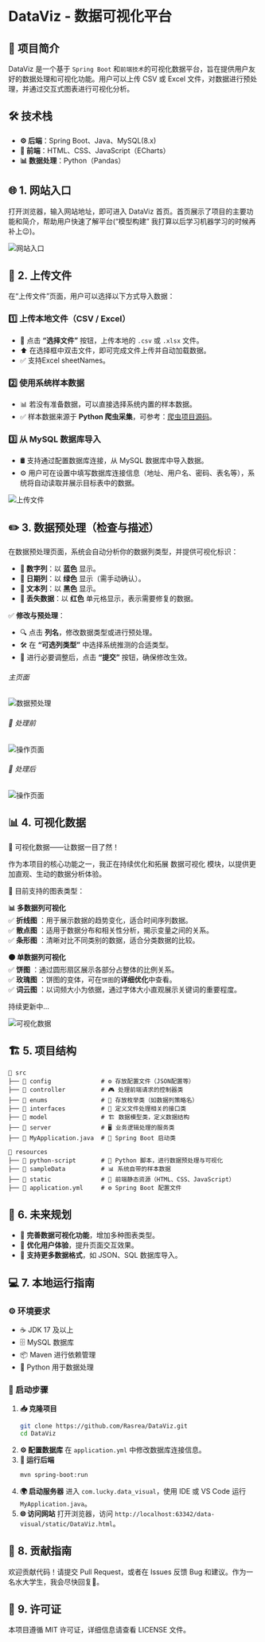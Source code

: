 # DataViz - 数据可视化平台

## 📌 项目简介
DataViz 是一个基于 `Spring Boot` 和`前端技术`的可视化数据平台，旨在提供用户友好的数据处理和可视化功能。用户可以上传 CSV 或 Excel 文件，对数据进行预处理，并通过交互式图表进行可视化分析。

## 🛠 技术栈
- **⚙️ 后端**：Spring Boot、Java、MySQL(8.x)
- **🎨 前端**：HTML、CSS、JavaScript（ECharts）
- **📊 数据处理**：Python（Pandas）

## 🌐 1. 网站入口
打开浏览器，输入网站地址，即可进入 DataViz 首页。首页展示了项目的主要功能和简介，帮助用户快速了解平台(“模型构建” 我打算以后学习机器学习的时候再补上😉)。

![网站入口](images/DataViz.png)

## 📂 2. 上传文件

在“上传文件”页面，用户可以选择以下方式导入数据：

### 1️⃣ 上传本地文件（CSV / Excel）
- 📎 点击 **“选择文件”** 按钮，上传本地的 `.csv` 或 `.xlsx` 文件。
- ⬆️ 在选择框中双击文件，即可完成文件上传并自动加载数据。
- ✅ 支持Excel sheetNames。

### 2️⃣ 使用系统样本数据
- 📊 若没有准备数据，可以直接选择系统内置的样本数据。
- ✅ 样本数据来源于 **Python 爬虫采集**，可参考：[爬虫项目源码](https://github.com/Rasrea/python-spider)。

### 3️⃣ 从 MySQL 数据库导入
- 🛢️ 支持通过配置数据库连接，从 MySQL 数据库中导入数据。
- ⚙️ 用户可在设置中填写数据库连接信息（地址、用户名、密码、表名等），系统将自动读取并展示目标表中的数据。


![上传文件](images/upload.png)

## ✏️ 3. 数据预处理（检查与描述）
在数据预处理页面，系统会自动分析你的数据列类型，并提供可视化标识：
- **📘 数字列**：以 **蓝色** 显示。
- **📗 日期列**：以 **绿色** 显示（需手动确认）。
- **🖤 文本列**：以 **黑色** 显示。
- **🔴 丢失数据**：以 **红色** 单元格显示，表示需要修复的数据。

✅ **修改与预处理**：
- 🔍 点击 **列名**，修改数据类型或进行预处理。
- 🛠 在 **“可选列类型”** 中选择系统推测的合适类型。
- 💾 进行必要调整后，点击 **“提交”** 按钮，确保修改生效。

###### 主页面
![数据预处理](images/check.png)

###### 🔨 处理前
![操作页面](images/operation.png)

###### 🔨 处理后
![操作页面](images/afterOperation.png)

## 📊 4. 可视化数据
📌 可视化数据——让数据一目了然！

作为本项目的核心功能之一，我正在持续优化和拓展 数据可视化 模块，以提供更加直观、生动的数据分析体验。

🎨 目前支持的图表类型：

**📊 多数据列可视化**  
✅ **折线图** ：用于展示数据的趋势变化，适合时间序列数据。    
✅ **散点图** ：适用于数据分布和相关性分析，揭示变量之间的关系。    
✅ **条形图** ：清晰对比不同类别的数据，适合分类数据的比较。  

**🟠 单数据列可视化**  
✅ **饼图** ：通过圆形扇区展示各部分占整体的比例关系。   
✅ **玫瑰图** ：饼图的变体，可在`饼图`的**详细优化**中查看。  
✅ **词云图** ：以词频大小为依据，通过字体大小直观展示关键词的重要程度。  

持续更新中...

![可视化数据](images/visualize.png)

## 🏗️ 5. 项目结构

```
📂 src
├── 📂 config              # ⚙️ 存放配置文件（JSON配置等）  
├── 📂 controller          # 🎮 处理前端请求的控制器类  
├── 📂 enums               # 🔢 存放枚举类（如数据列策略名）  
├── 📂 interfaces          # 🔌 定义文件处理相关的接口类  
├── 📂 model               # 🏗️ 数据模型类，定义数据结构  
├── 📂 server              # 🖥️ 业务逻辑处理的服务类  
├── 📜 MyApplication.java  # 🚀 Spring Boot 启动类

📂 resources
├── 📂 python-script       # 🐍 Python 脚本，进行数据预处理与可视化  
├── 📂 sampleData          # 📊 系统自带的样本数据  
├── 📂 static              # 🎨 前端静态资源（HTML、CSS、JavaScript）  
├── 📜 application.yml     # ⚙️ Spring Boot 配置文件  
``` 

## 🎯 6. 未来规划
- 🚀 **完善数据可视化功能**，增加多种图表类型。
- 🎨 **优化用户体验**，提升页面交互效果。
- 🔄 **支持更多数据格式**，如 JSON、SQL 数据库导入。

## 💻 7. 本地运行指南
### ⚙️ 环境要求
- ☕ JDK 17 及以上
- 🗄 MySQL 数据库
- 📦 Maven 进行依赖管理
- 🐍 Python 用于数据处理

### 🚀 启动步骤
1. **📥 克隆项目**
   ```bash
   git clone https://github.com/Rasrea/DataViz.git
   cd DataViz
   ```
2. **⚙️ 配置数据库**
   在 `application.yml` 中修改数据库连接信息。
3. **🔧 运行后端**
   ```bash
   mvn spring-boot:run
   ```
4. **🌍 启动服务器**
   进入 `com.lucky.data_visual`，使用 IDE 或 VS Code 运行 `MyApplication.java`。
5. **🌐 访问网站**
   打开浏览器，访问 `http://localhost:63342/data-visual/static/DataViz.html`。

## 🤝 8. 贡献指南
欢迎贡献代码！请提交 Pull Request，或者在 Issues 反馈 Bug 和建议。作为一名水大学生，我会尽快回复🤥。

## 📜 9. 许可证
本项目遵循 MIT 许可证，详细信息请查看 LICENSE 文件。

